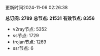 更新时间2024-11-06 02:26:38

**总订阅: 2789**
**总节点: 21531**
**有效节点: 8356**
- v2ray节点: 5352
- ss节点: 1729
- trojan节点: 1269
- ssr节点: 6
